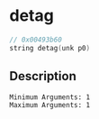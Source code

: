 # detag
```c
// 0x00493b60
string detag(unk p0)
```
## Description
```
Minimum Arguments: 1
Maximum Arguments: 1
```
